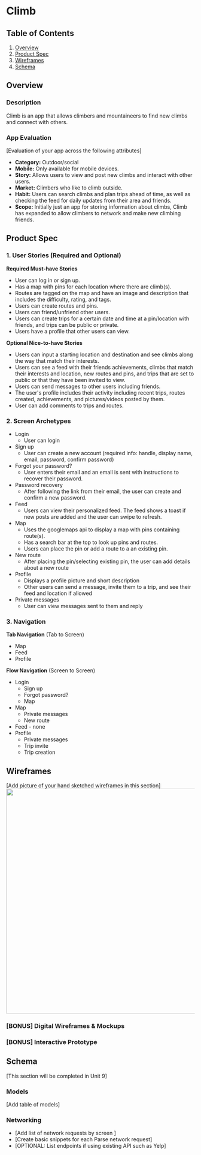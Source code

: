 # Climb
## Table of Contents
1. [Overview](#Overview)
1. [Product Spec](#Product-Spec)
1. [Wireframes](#Wireframes)
2. [Schema](#Schema)

## Overview
### Description
Climb is an app that allows climbers and mountaineers to find new climbs and connect with others. 

### App Evaluation
[Evaluation of your app across the following attributes]
- **Category:** Outdoor/social 
- **Mobile:** Only available for mobile devices.
- **Story:** Allows users to view and post new climbs and interact with other users. 
- **Market:** Climbers who like to climb outside. 
- **Habit:** Users can search climbs and plan trips ahead of time, as well as checking the feed for daily updates from their 
  area and friends. 
- **Scope:** Initially just an app for storing information about climbs, Climb has expanded to allow climbers to network and 
  make new climbing friends. 

## Product Spec

### 1. User Stories (Required and Optional)

**Required Must-have Stories**
* User can log in or sign up. 
* Has a map with pins for each location where there are climb(s). 
* Routes are tagged on the map and have an image and description that includes the difficulty, rating, and tags. 
* Users can create routes and pins. 
* Users can friend/unfriend other users. 
* Users can create trips for a certain date and time at a pin/location with friends, and trips can be public or private. 
* Users have a profile that other users can view. 

**Optional Nice-to-have Stories**

* Users can input a starting location and destination and see climbs along the way that match their interests. 
* Users can see a feed with their friends achievements, climbs that match their interests and location, new routes and pins, 
  and trips that are set to public or that they have been invited to view. 
* Users can send messages to other users including friends. 
* The user's profile includes their activity including recent trips, routes created, achievements, and pictures/videos posted
  by them. 
* User can add comments to trips and routes. 
 

### 2. Screen Archetypes

* Login 
   * User can login
* Sign up 
   * User can create a new account (required info: handle, display name, email, password, confirm password)
* Forgot your password?
   * User enters their email and an email is sent with instructions to recover their password. 
* Password recovery
   * After following the link from their email, the user can create and confirm a new password. 
* Feed
   * Users can view their personalized feed. The feed shows a toast if new posts are added and the user can swipe to refresh. 
* Map 
   * Uses the googlemaps api to display a map with pins containing route(s). 
   * Has a search bar at the top to look up pins and routes. 
   * Users can place the pin or add a route to a an existing pin. 
* New route 
   * After placing the pin/selecting existing pin, the user can add details about a new route
* Profile
   * Displays a profile picture and short description
   * Other users can send a message, invite them to a trip, and see their feed and location if allowed
* Private messages
    * User can view messages sent to them and reply


### 3. Navigation

**Tab Navigation** (Tab to Screen)

* Map 
* Feed
* Profile

**Flow Navigation** (Screen to Screen)

* Login  
   * Sign up 
   * Forgot password?
   * Map 
* Map 
   * Private messages
   * New route 
 * Feed - none
 * Profile 
   * Private messages
   * Trip invite 
   * Trip creation

## Wireframes
[Add picture of your hand sketched wireframes in this section]
<img src="https://github.com/mmmz21/Climb/blob/master/wireframe.jpg" width=600>

### [BONUS] Digital Wireframes & Mockups

### [BONUS] Interactive Prototype

## Schema 
[This section will be completed in Unit 9]
### Models
[Add table of models]
### Networking
- [Add list of network requests by screen ]
- [Create basic snippets for each Parse network request]
- [OPTIONAL: List endpoints if using existing API such as Yelp]
